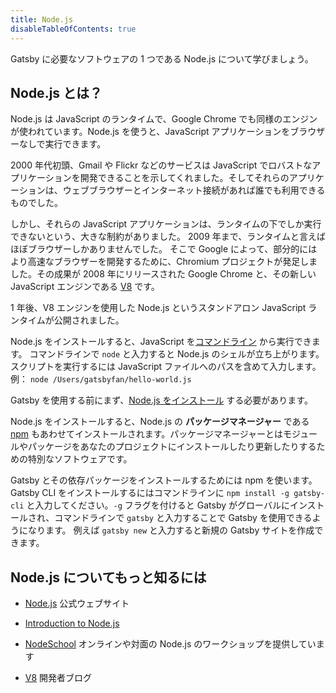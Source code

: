 ```yaml
---
title: Node.js
disableTableOfContents: true
---
```


Gatsby に必要なソフトウェアの 1 つである Node.js について学びましょう。

## Node.js とは？

Node.js は JavaScript のランタイムで、Google Chrome でも同様のエンジンが使われています。Node.js を使うと、JavaScript アプリケーションをブラウザーなしで実行できます。

2000 年代初頭、Gmail や Flickr などのサービスは JavaScript でロバストなアプリケーションを開発できることを示してくれました。そしてそれらのアプリケーションは、ウェブブラウザーとインターネット接続があれば誰でも利用できるものでした。

しかし、それらの JavaScript アプリケーションは、ランタイムの下でしか実行できないという、大きな制約がありました。
2009 年まで、ランタイムと言えばほぼブラウザーしかありませんでした。
そこで Google によって、部分的にはより高速なブラウザーを開発するために、Chromium プロジェクトが発足しました。その成果が 2008 年にリリースされた Google Chrome と、その新しい JavaScript エンジンである [V8](https://v8.dev/) です。

1 年後、V8 エンジンを使用した Node.js というスタンドアロン JavaScript ランタイムが公開されました。

Node.js をインストールすると、JavaScript を[コマンドライン](/docs/glossary#command-line)
から実行できます。
コマンドラインで `node` と入力すると Node.js のシェルが立ち上がります。スクリプトを実行するには JavaScript ファイルへのパスを含めて入力します。例： `node /Users/gatsbyfan/hello-world.js`

Gatsby を使用する前にまず、[Node.js をインストール](/tutorial/part-zero/#-install-nodejs-and-npm)
する必要があります。

Node.js をインストールすると、Node.js の **パッケージマネージャー** である [npm](/docs/glossary#npm) もあわせてインストールされます。パッケージマネージャーとはモジュールやパッケージをあなたのプロジェクトにインストールしたり更新したりするための特別なソフトウェアです。

Gatsby とその依存パッケージをインストールするためには npm を使います。Gatsby CLI をインストールするにはコマンドラインに `npm install -g gatsby-cli` と入力してください。`-g` フラグを付けると Gatsby がグローバルにインストールされ、コマンドラインで `gatsby` と入力することで Gatsby を使用できるようになります。
例えば `gatsby new` と入力すると新規の Gatsby サイトを作成できます。

## Node.js についてもっと知るには

- [Node.js](https://nodejs.org/en/) 公式ウェブサイト

- [Introduction to Node.js](https://nodejs.dev)

- [NodeSchool](https://nodeschool.io/) オンラインや対面の Node.js のワークショップを提供しています

- [V8](https://v8.dev/) 開発者ブログ
